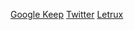 [Google Keep](https://keep.google.com/)
[Twitter](https://twitter.com/)
[Letrux](https://music.youtube.com/playlist?list=OLAK5uy_kDIgAxQnIjnrAnTbHSwPAhuaP1Nwgy-DQ)